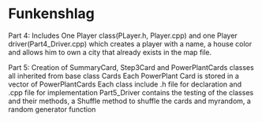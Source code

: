 # Funkenshlag


Part 4:
Includes One Player class(PLayer.h, Player.cpp) and one Player driver(Part4_Driver.cpp) which creates a player 
with a name, a house color and allows him to own a city that already exists in the map file.

Part 5:
Creation of SummaryCard, Step3Card and PowerPlantCards classes all inherited from base class Cards
Each PowerPlant Card is stored in a vector of PowerPlantCards
Each class include .h file for declaration and .cpp file for implementation
Part5_Driver contains the testing of the classes and their methods, 
a Shuffle method to shuffle the cards and myrandom, a random generator function

